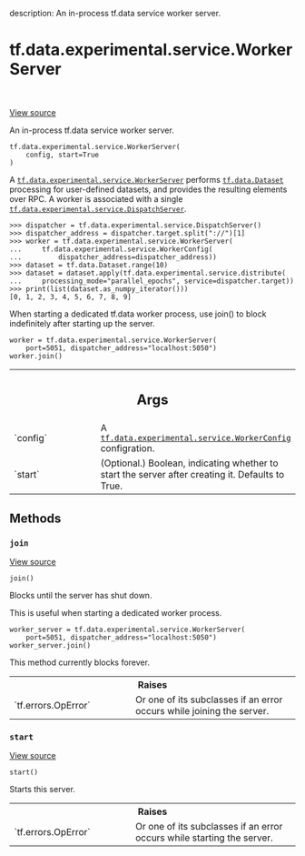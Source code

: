 description: An in-process tf.data service worker server.

<div itemscope itemtype="http://developers.google.com/ReferenceObject">
<meta itemprop="name" content="tf.data.experimental.service.WorkerServer" />
<meta itemprop="path" content="Stable" />
<meta itemprop="property" content="__init__"/>
<meta itemprop="property" content="join"/>
<meta itemprop="property" content="start"/>
</div>

# tf.data.experimental.service.WorkerServer

<!-- Insert buttons and diff -->

<table class="tfo-notebook-buttons tfo-api nocontent" align="left">

</table>

<a target="_blank" class="external" href="/code/stable/tensorflow/python/data/experimental/service/server_lib.py">View source</a>



An in-process tf.data service worker server.

<pre class="devsite-click-to-copy prettyprint lang-py tfo-signature-link">
<code>tf.data.experimental.service.WorkerServer(
    config, start=True
)
</code></pre>



<!-- Placeholder for "Used in" -->

A <a href="../../../../tf/data/experimental/service/WorkerServer.md"><code>tf.data.experimental.service.WorkerServer</code></a> performs <a href="../../../../tf/data/Dataset.md"><code>tf.data.Dataset</code></a>
processing for user-defined datasets, and provides the resulting elements over
RPC. A worker is associated with a single
<a href="../../../../tf/data/experimental/service/DispatchServer.md"><code>tf.data.experimental.service.DispatchServer</code></a>.

```
>>> dispatcher = tf.data.experimental.service.DispatchServer()
>>> dispatcher_address = dispatcher.target.split("://")[1]
>>> worker = tf.data.experimental.service.WorkerServer(
...     tf.data.experimental.service.WorkerConfig(
...         dispatcher_address=dispatcher_address))
>>> dataset = tf.data.Dataset.range(10)
>>> dataset = dataset.apply(tf.data.experimental.service.distribute(
...     processing_mode="parallel_epochs", service=dispatcher.target))
>>> print(list(dataset.as_numpy_iterator()))
[0, 1, 2, 3, 4, 5, 6, 7, 8, 9]
```

When starting a dedicated tf.data worker process, use join() to block
indefinitely after starting up the server.

```
worker = tf.data.experimental.service.WorkerServer(
    port=5051, dispatcher_address="localhost:5050")
worker.join()
```

<!-- Tabular view -->
 <table class="responsive fixed orange">
<colgroup><col width="214px"><col></colgroup>
<tr><th colspan="2"><h2 class="add-link">Args</h2></th></tr>

<tr>
<td>
`config`
</td>
<td>
A <a href="../../../../tf/data/experimental/service/WorkerConfig.md"><code>tf.data.experimental.service.WorkerConfig</code></a> configration.
</td>
</tr><tr>
<td>
`start`
</td>
<td>
(Optional.) Boolean, indicating whether to start the server after
creating it. Defaults to True.
</td>
</tr>
</table>



## Methods

<h3 id="join"><code>join</code></h3>

<a target="_blank" class="external" href="/code/stable/tensorflow/python/data/experimental/service/server_lib.py">View source</a>

<pre class="devsite-click-to-copy prettyprint lang-py tfo-signature-link">
<code>join()
</code></pre>

Blocks until the server has shut down.

This is useful when starting a dedicated worker process.

```
worker_server = tf.data.experimental.service.WorkerServer(
    port=5051, dispatcher_address="localhost:5050")
worker_server.join()
```

This method currently blocks forever.

<!-- Tabular view -->
 <table class="responsive fixed orange">
<colgroup><col width="214px"><col></colgroup>
<tr><th colspan="2">Raises</th></tr>

<tr>
<td>
`tf.errors.OpError`
</td>
<td>
Or one of its subclasses if an error occurs while
joining the server.
</td>
</tr>
</table>



<h3 id="start"><code>start</code></h3>

<a target="_blank" class="external" href="/code/stable/tensorflow/python/data/experimental/service/server_lib.py">View source</a>

<pre class="devsite-click-to-copy prettyprint lang-py tfo-signature-link">
<code>start()
</code></pre>

Starts this server.


<!-- Tabular view -->
 <table class="responsive fixed orange">
<colgroup><col width="214px"><col></colgroup>
<tr><th colspan="2">Raises</th></tr>

<tr>
<td>
`tf.errors.OpError`
</td>
<td>
Or one of its subclasses if an error occurs while
starting the server.
</td>
</tr>
</table>





